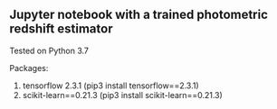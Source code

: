 ## Jupyter notebook with a trained photometric redshift estimator

Tested on Python 3.7

Packages: 

1. tensorflow 2.3.1 (pip3 install tensorflow==2.3.1)
2. scikit-learn==0.21.3 (pip3 install scikit-learn==0.21.3)
